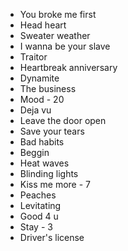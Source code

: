 - You broke me first
- Head heart
- Sweater weather
- I wanna be your slave
- Traitor
- Heartbreak anniversary
- Dynamite
- The business
- Mood - 20
- Deja vu
- Leave the door open
- Save your tears
- Bad habits
- Beggin
- Heat waves
- Blinding lights
- Kiss me more - 7
- Peaches
- Levitating
- Good 4 u
- Stay - 3
- Driver's license